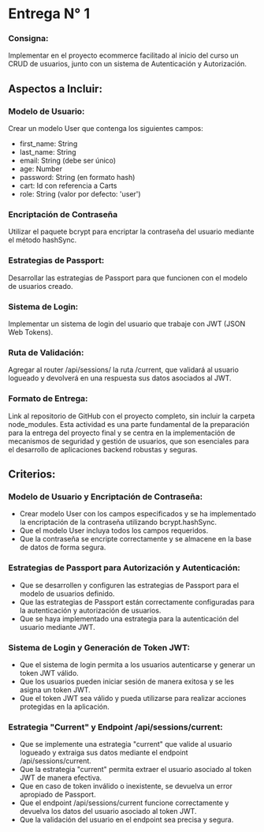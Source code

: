 # Entrega N° 1
### Consigna:
Implementar en el proyecto ecommerce facilitado al inicio del curso un CRUD de usuarios, junto con un sistema de Autenticación y Autorización.

## Aspectos a Incluir:

### Modelo de Usuario:
Crear un modelo User que contenga los siguientes campos:
* first_name: String
* last_name: String
* email: String (debe ser único)
* age: Number
* password: String (en formato hash)
* cart: Id con referencia a Carts
* role: String (valor por defecto: 'user')

### Encriptación de Contraseña
Utilizar el paquete bcrypt para encriptar la contraseña del usuario mediante el método hashSync.

### Estrategias de Passport:
Desarrollar las estrategias de Passport para que funcionen con el modelo de usuarios creado.

### Sistema de Login:
Implementar un sistema de login del usuario que trabaje con JWT (JSON Web Tokens).

### Ruta de Validación:
Agregar al router /api/sessions/ la ruta /current, que validará al usuario logueado y devolverá en una respuesta sus datos asociados al JWT.

### Formato de Entrega:
Link al repositorio de GitHub con el proyecto completo, sin incluir la carpeta node_modules.
Esta actividad es una parte fundamental de la preparación para la entrega del proyecto final y se centra en la implementación de mecanismos de seguridad y gestión de usuarios, que son esenciales para el desarrollo de aplicaciones backend robustas y seguras.

## Criterios:

### Modelo de Usuario y Encriptación de Contraseña:
* Crear modelo User con los campos especificados y se ha implementado la encriptación de la contraseña utilizando bcrypt.hashSync.
* Que el modelo User incluya todos los campos requeridos.
* Que la contraseña se encripte correctamente y se almacene en la base de datos de forma segura.

### Estrategias de Passport para Autorización y Autenticación:
* Que se desarrollen y configuren las estrategias de Passport para el modelo de usuarios definido.
* Que las estrategias de Passport están correctamente configuradas para la autenticación y autorización de usuarios.
* Que se haya implementado una estrategia para la autenticación del usuario mediante JWT.

### Sistema de Login y Generación de Token JWT:
* Que el sistema de login permita a los usuarios autenticarse y generar un token JWT válido.
* Que los usuarios pueden iniciar sesión de manera exitosa y se les asigna un token JWT.
* Que el token JWT sea válido y pueda utilizarse para realizar acciones protegidas en la aplicación.

### Estrategia "Current" y Endpoint /api/sessions/current:
* Que se implemente una estrategia "current" que valide al usuario logueado y extraiga sus datos mediante el endpoint /api/sessions/current.
* Que la estrategia "current" permita extraer el usuario asociado al token JWT de manera efectiva.
* Que en caso de token inválido o inexistente, se devuelva un error apropiado de Passport.
* Que el endpoint /api/sessions/current funcione correctamente y devuelva los datos del usuario asociado al token JWT.
* Que la validación del usuario en el endpoint sea precisa y segura.

